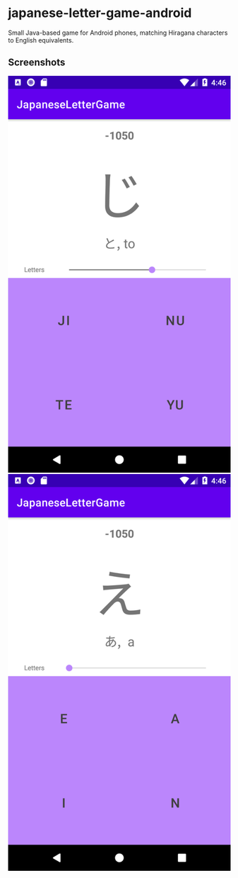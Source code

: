 # japanese-letter-game-android

Small Java-based game for Android phones, matching Hiragana characters to English equivalents.

## Screenshots

![Customizable difficulty allows for more letters to be available](images/Screenshot_1645116379.png)
![Lowest difficulty only uses basic vowels and 'n'](images/Screenshot_1645116390.png)